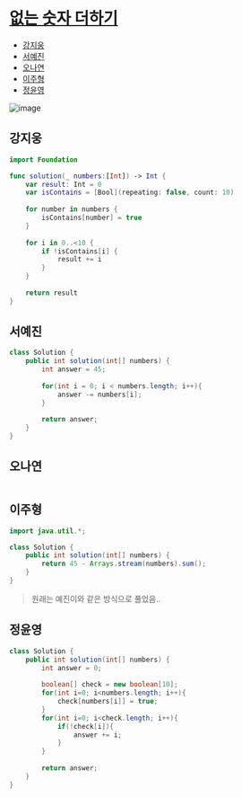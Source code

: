 
# [없는 숫자  더하기](https://programmers.co.kr/learn/courses/30/lessons/86051)

- [강지웅](#강지웅)
- [서예진](#서예진)
- [오나연](#오나연)
- [이주형](#이주형)
- [정윤영](#정윤영)

![image](https://user-images.githubusercontent.com/39085743/164584662-a9d412af-678b-454c-9c6a-d7bad1eaa875.png)

## 강지웅
```swift
import Foundation

func solution(_ numbers:[Int]) -> Int {
    var result: Int = 0
    var isContains = [Bool](repeating: false, count: 10)
    
    for number in numbers {
        isContains[number] = true
    }
    
    for i in 0..<10 {
        if !isContains[i] {
            result += i
        }
    }
    
    return result
}
```
## 서예진
```java
class Solution {
    public int solution(int[] numbers) {
        int answer = 45;
        
        for(int i = 0; i < numbers.length; i++){
            answer -= numbers[i];
        }
        
        return answer;
    }
}
```

## 오나연
```java

```

## 이주형
```java
import java.util.*;

class Solution {
    public int solution(int[] numbers) {
        return 45 - Arrays.stream(numbers).sum();
    }
}    
```

> 원래는 예진이와 같은 방식으로 풀었음..

## 정윤영
```java
class Solution {
    public int solution(int[] numbers) {
        int answer = 0;
        
        boolean[] check = new boolean[10];
        for(int i=0; i<numbers.length; i++){
            check[numbers[i]] = true;
        }
        for(int i=0; i<check.length; i++){
            if(!check[i]){
                answer += i;
            }
        }
        
        return answer;
    }
}
```
